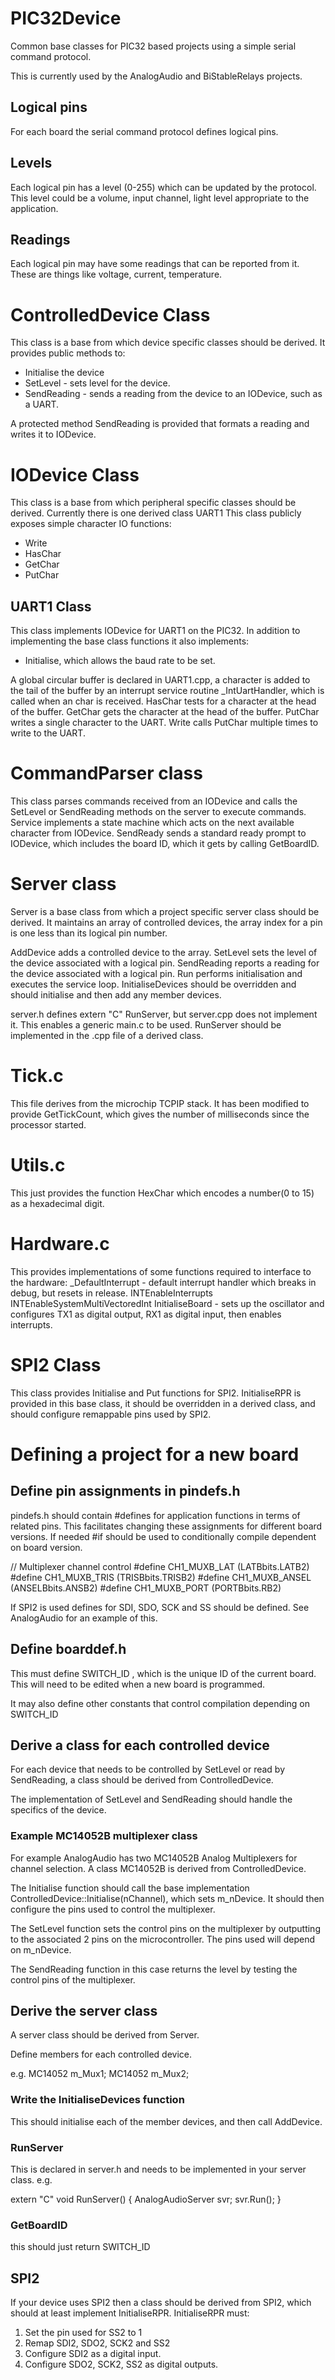 # PIC32Device
Common base classes for PIC32 based projects using a simple serial command protocol.

This is currently used by the AnalogAudio and BiStableRelays projects.

## Logical pins
For each board the serial command protocol defines logical pins.

## Levels
Each logical pin has a level (0-255) which can be updated by the protocol.
This level could be a volume, input channel, light level appropriate to the application.

## Readings
Each logical pin may have some readings that can be reported from it.
These are things like voltage, current, temperature.

# ControlledDevice Class

This class is a base from which device specific classes should be derived.
It provides public methods to:
- Initialise the device
- SetLevel - sets level for the device.
- SendReading - sends a reading from the device to an IODevice, such as a UART.

A protected method SendReading is provided that formats a reading and writes it to IODevice.

# IODevice Class

This class is a base from which peripheral specific classes should be derived.
Currently there is one derived class UART1
This class publicly exposes simple character IO functions:
- Write
- HasChar
- GetChar
- PutChar

## UART1 Class

This class implements IODevice for UART1 on the PIC32.
In addition to implementing the base class functions it also implements:
- Initialise, which allows the baud rate to be set. 

A global circular buffer is declared in UART1.cpp, a character is added to the tail of the buffer by an interrupt service routine _IntUartHandler, which is called when an char is received. 
HasChar tests for a character at the head of the buffer.
GetChar gets the character at the head of the buffer.
PutChar writes a single character to the UART.
Write calls PutChar multiple times to write to the UART.

# CommandParser class

This class parses commands received from an IODevice and calls the SetLevel or SendReading methods on the server to execute commands.
Service implements a state machine which acts on the next available character from IODevice.
SendReady sends a standard ready prompt to IODevice, which includes the board ID, which it gets by calling GetBoardID.

# Server class

Server is a base class from which a project specific server class should be derived.
It maintains an array of controlled devices, the array index for a pin is one less than its logical pin number.

AddDevice adds a controlled device to the array.
SetLevel sets the level of the device associated with a logical pin.
SendReading reports a reading for the device associated with a logical pin.
Run performs initialisation and executes the service loop.
InitialiseDevices should be overridden and should initialise and then add any member devices.

server.h defines extern "C" RunServer, but server.cpp does not implement it. This enables a generic main.c to be used. 
RunServer should be implemented in the .cpp file of a derived class.

# Tick.c
This file derives from the microchip TCPIP stack.
It has been modified to provide GetTickCount, which gives the number of milliseconds since the processor started.

# Utils.c
This just provides the function HexChar which encodes a number(0 to 15) as a hexadecimal digit.

# Hardware.c
This provides implementations of some functions required to interface to the hardware:
_DefaultInterrupt - default interrupt handler which breaks in debug, but resets in release.
INTEnableInterrupts
INTEnableSystemMultiVectoredInt
InitialiseBoard - sets up the oscillator and configures TX1 as digital output, RX1 as digital input, then enables interrupts.

# SPI2 Class

This class provides Initialise and Put functions for SPI2.
InitialiseRPR is provided in this base class, it should be overridden in a derived class, and should configure remappable pins used by SPI2.

# Defining a project for a new board

## Define pin assignments in pindefs.h

pindefs.h should contain #defines for application functions in terms of related pins.
This facilitates changing these assignments for different board versions.
If needed #if should be used to conditionally compile dependent on board version.

// Multiplexer channel control
#define CH1_MUXB_LAT     (LATBbits.LATB2)
#define CH1_MUXB_TRIS    (TRISBbits.TRISB2)
#define CH1_MUXB_ANSEL   (ANSELBbits.ANSB2)
#define CH1_MUXB_PORT    (PORTBbits.RB2)

If SPI2 is used defines for SDI, SDO, SCK and SS should be defined.
See AnalogAudio for an example of this.

## Define boarddef.h

This must define SWITCH_ID , which is the unique ID of the current board. This will need to be edited when a new board is programmed.

It may also define other constants that control compilation depending on SWITCH_ID

## Derive a class for each controlled device
For each device that needs to be controlled by SetLevel or read by SendReading, a class should be derived from ControlledDevice.

The implementation of SetLevel and SendReading should handle the specifics of the device.

### Example MC14052B multiplexer class
For example AnalogAudio has two MC14052B Analog Multiplexers for channel selection. 
A class MC14052B is derived from ControlledDevice.

The Initialise function should call the base implementation ControlledDevice::Initialise(nChannel), which sets m_nDevice.
It should then configure the pins used to control the multiplexer.

The SetLevel function sets the control pins on the multiplexer by outputting to the associated 2 pins on the microcontroller. The pins used will depend on m_nDevice.

The SendReading function in this case returns the level by testing the control pins of the multiplexer.

## Derive the server class
A server class should be derived from Server.

Define members for each controlled device.

e.g.
    MC14052 m_Mux1;
    MC14052 m_Mux2;
    
### Write the InitialiseDevices function
This should initialise each of the member devices, and then call AddDevice.

### RunServer
This is declared in server.h and needs to be implemented in your server class.
e.g.

extern "C" void RunServer()
{
    AnalogAudioServer svr;
    svr.Run();
}

### GetBoardID

this should just return SWITCH_ID

## SPI2

If your device uses SPI2 then a class should be derived from SPI2, which should at least implement InitialiseRPR.
InitialiseRPR must:
1. Set the pin used for SS2 to 1
2. Remap SDI2, SDO2, SCK2 and SS2
3. Configure SDI2 as a digital input.
4. Configure SDO2, SCK2, SS2 as digital outputs.
